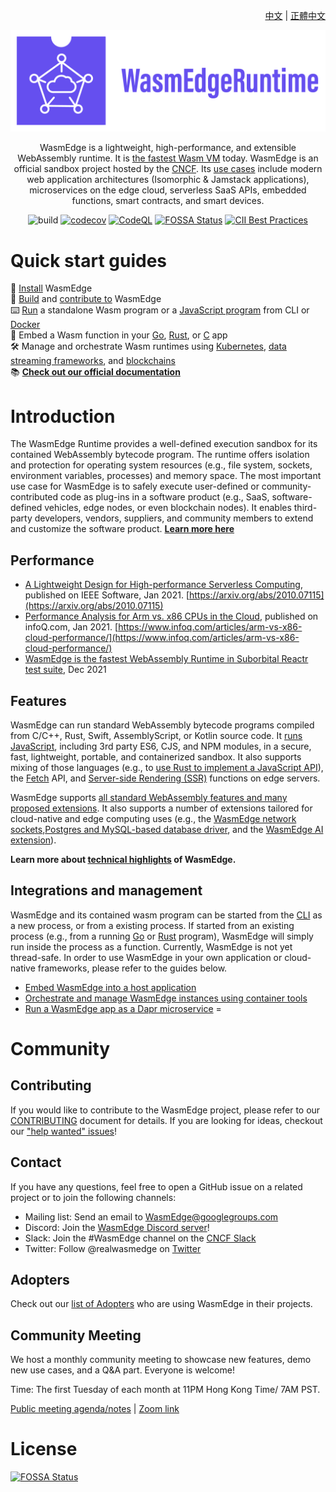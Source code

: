 <div align="right">

  [中文](README-zh.md) | [正體中文](README-zh-TW.md)

</div>

<div align="center">
  
![WasmEdge Logo](/docs/wasmedge-runtime-logo.png)

WasmEdge is a lightweight, high-performance, and extensible WebAssembly runtime. It is [the fastest Wasm VM](https://ieeexplore.ieee.org/document/9214403) today. WasmEdge is an official sandbox project hosted by the [CNCF](https://www.cncf.io/). Its [use cases](https://wasmedge.org/book/en/use_cases.html) include modern web application architectures (Isomorphic & Jamstack applications), microservices on the edge cloud, serverless SaaS APIs, embedded functions, smart contracts, and smart devices.

![build](https://github.com/WasmEdge/WasmEdge/workflows/build/badge.svg)
[![codecov](https://codecov.io/gh/WasmEdge/WasmEdge/branch/master/graph/badge.svg)](https://codecov.io/gh/WasmEdge/WasmEdge)
[![CodeQL](https://github.com/WasmEdge/WasmEdge/actions/workflows/codeql-analysis.yml/badge.svg)](https://github.com/WasmEdge/WasmEdge/actions/workflows/codeql-analysis.yml)
[![FOSSA Status](https://app.fossa.com/api/projects/git%2Bgithub.com%2FWasmEdge%2FWasmEdge.svg?type=shield)](https://app.fossa.com/projects/git%2Bgithub.com%2FWasmEdge%2FWasmEdge?ref=badge_shield)
[![CII Best Practices](https://bestpractices.coreinfrastructure.org/projects/5059/badge)](https://bestpractices.coreinfrastructure.org/projects/5059)

</div>

# Quick start guides

🚀 [Install](https://wasmedge.org/docs/start/install) WasmEdge \
🤖 [Build](https://wasmedge.org/docs/category/build-wasmedge-from-source) and [contribute to](https://wasmedge.org/docs/contribute/) WasmEdge \
⌨️ [Run](https://wasmedge.org/docs/category/running-with-wasmedge) a standalone Wasm program or a [JavaScript program](https://wasmedge.org/docs/category/develop-wasm-apps-in-javascript) from CLI or [Docker](https://wasmedge.org/docs/start/getting-started/quick_start_docker) \
🔌 Embed a Wasm function in your [Go](https://wasmedge.org/docs/category/go-sdk-for-embedding-wasmedge), [Rust](https://wasmedge.org/docs/category/rust-sdk-for-embedding-wasmedge), or [C](https://wasmedge.org/docs/category/c-sdk-for-embedding-wasmedge) app \
🛠 Manage and orchestrate Wasm runtimes using [Kubernetes](https://wasmedge.org/docs/category/deploy-wasmedge-apps-in-kubernetes), [data streaming frameworks](https://wasmedge.org/docs/embed/use-case/yomo), and [blockchains](https://medium.com/ethereum-on-steroids/running-ethereum-smart-contracts-in-a-substrate-blockchain-56fbc27fc95a) \
📚 **[Check out our official documentation](https://wasmedge.org/docs/)**

# Introduction

The WasmEdge Runtime provides a well-defined execution sandbox for its contained WebAssembly bytecode program. The runtime offers isolation and protection for operating system resources (e.g., file system, sockets, environment variables, processes) and memory space. The most important use case for WasmEdge is to safely execute user-defined or community-contributed code as plug-ins in a software product (e.g., SaaS, software-defined vehicles, edge nodes, or even blockchain nodes). It enables third-party developers, vendors, suppliers, and community members to extend and customize the software product. **[Learn more here](https://wasmedge.org/docs/contribute/users)**

## Performance

* [A Lightweight Design for High-performance Serverless Computing](https://arxiv.org/abs/2010.07115), published on IEEE Software, Jan 2021. [https://arxiv.org/abs/2010.07115](https://arxiv.org/abs/2010.07115)
* [Performance Analysis for Arm vs. x86 CPUs in the Cloud](https://www.infoq.com/articles/arm-vs-x86-cloud-performance/), published on infoQ.com, Jan 2021. [https://www.infoq.com/articles/arm-vs-x86-cloud-performance/](https://www.infoq.com/articles/arm-vs-x86-cloud-performance/)
* [WasmEdge is the fastest WebAssembly Runtime in Suborbital Reactr test suite](https://blog.suborbital.dev/suborbital-wasmedge), Dec 2021

## Features

WasmEdge can run standard WebAssembly bytecode programs compiled from C/C++, Rust, Swift, AssemblyScript, or Kotlin source code. It [runs JavaScript](https://wasmedge.org/docs/category/develop-wasm-apps-in-javascript), including 3rd party ES6, CJS, and NPM modules, in a secure, fast, lightweight, portable, and containerized sandbox. It also supports mixing of those languages (e.g., to [use Rust to implement a JavaScript API](https://wasmedge.org/docs/develop/javascript/rust)), the [Fetch](https://wasmedge.org/docs/develop/javascript/networking#fetch-client) API, and [Server-side Rendering (SSR)](https://wasmedge.org/docs/develop/javascript/ssr) functions on edge servers.

WasmEdge supports [all standard WebAssembly features and many proposed extensions](https://wasmedge.org/docs/start/wasmedge/extensions/proposals). It also supports a number of extensions tailored for cloud-native and edge computing uses (e.g., the [WasmEdge network sockets](https://wasmedge.org/docs/category/socket-networking),[Postgres and MySQL-based database driver](https://wasmedge.org/docs/category/database-drivers), and the [WasmEdge AI extension](https://wasmedge.org/docs/category/ai-inference)).

 **Learn more about [technical highlights](https://wasmedge.org/docs/start/wasmedge/features) of WasmEdge.**

## Integrations and management

WasmEdge and its contained wasm program can be started from the [CLI](https://wasmedge.org/docs/category/running-with-wasmedge) as a new process, or from a existing process. If started from an existing process (e.g., from a running [Go](https://wasmedge.org/docs/category/go-sdk-for-embedding-wasmedge) or [Rust](https://wasmedge.org/docs/category/rust-sdk-for-embedding-wasmedge) program), WasmEdge will simply run inside the process as a function. Currently, WasmEdge is not yet thread-safe. In order to use WasmEdge in your own application or cloud-native frameworks, please refer to the guides below.

* [Embed WasmEdge into a host application](https://wasmedge.org/docs/embed/overview)
* [Orchestrate and manage WasmEdge instances using container tools](https://wasmedge.org/docs/category/deploy-wasmedge-apps-in-kubernetes)
* [Run a WasmEdge app as a Dapr microservice](https://wasmedge.org/docs/develop/rust/dapr)
=

# Community

## Contributing

If you would like to contribute to the WasmEdge project, please refer to our [CONTRIBUTING](https://wasmedge.org/docs/contribute/overview) document for details. If you are looking for ideas, checkout our ["help wanted" issues](https://github.com/WasmEdge/WasmEdge/issues?q=is%3Aissue+is%3Aopen+label%3A%22help+wanted%22)!

## Contact

If you have any questions, feel free to open a GitHub issue on a related project or to join the following channels:

* Mailing list: Send an email to [WasmEdge@googlegroups.com](https://groups.google.com/g/wasmedge/)
* Discord: Join the [WasmEdge Discord server](https://discord.gg/h4KDyB8XTt)!
* Slack: Join the #WasmEdge channel on the [CNCF Slack](https://slack.cncf.io/)
* Twitter: Follow @realwasmedge on [Twitter](https://twitter.com/realwasmedge)

## Adopters

Check out our [list of Adopters](https://wasmedge.org/docs/contribute/users/) who are using WasmEdge in their projects.

## Community Meeting

We host a monthly community meeting to showcase new features, demo new use cases, and a Q&A part. Everyone is welcome!

Time: The first Tuesday of each month at 11PM Hong Kong Time/ 7AM PST.

[Public meeting agenda/notes](https://docs.google.com/document/d/1iFlVl7R97Lze4RDykzElJGDjjWYDlkI8Rhf8g4dQ5Rk/edit#) | [Zoom link](https://us06web.zoom.us/j/89156807241?pwd=VHl5VW5BbmY2eUtTYkY0Zm9yUHRRdz09)

# License

[![FOSSA Status](https://app.fossa.com/api/projects/git%2Bgithub.com%2FWasmEdge%2FWasmEdge.svg?type=large)](https://app.fossa.com/projects/git%2Bgithub.com%2FWasmEdge%2FWasmEdge?ref=badge_large)
